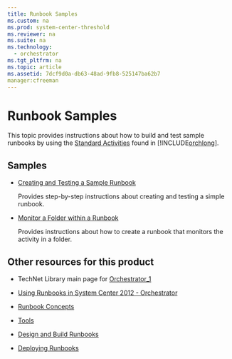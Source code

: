 ```yaml
---
title: Runbook Samples
ms.custom: na
ms.prod: system-center-threshold
ms.reviewer: na
ms.suite: na
ms.technology: 
  - orchestrator
ms.tgt_pltfrm: na
ms.topic: article
ms.assetid: 7dcf9d0a-db63-48ad-9fb8-525147ba62b7
manager:cfreeman
---
```

# Runbook Samples
This topic provides instructions about how to build and test sample runbooks by using the [Standard Activities](../../orch/reference/Standard-Activities.md) found in [!INCLUDE[orchlong](../../orch/deploy/includes/orchlong_md.md)].  
  
## Samples  
  
-   [Creating and Testing a Sample Runbook](../../orch/manage/Creating-and-Testing-a-Sample-Runbook.md)  
  
    Provides step\-by\-step instructions about creating and testing a simple runbook.  
  
-   [Monitor a Folder within a Runbook](../../orch/manage/Monitor-a-Folder-within-a-Runbook.md)  
  
    Provides instructions about how to create a runbook that monitors the activity in a folder.  
  
## Other resources for this product  
  
-   TechNet Library main page for [Orchestrator_1](../Topic/Orchestrator_1.md)  
  
-   [Using Runbooks in System Center 2012 - Orchestrator](../../orch/manage/Using-Runbooks-in-System-Center-2012---Orchestrator.md)  
  
-   [Runbook Concepts](../../orch/manage/Runbook-Concepts.md)  
  
-   [Tools](../../orch/manage/Tools.md)  
  
-   [Design and Build Runbooks](../../orch/manage/Design-and-Build-Runbooks.md)  
  
-   [Deploying Runbooks](../../orch/manage/Deploying-Runbooks.md)  
  
